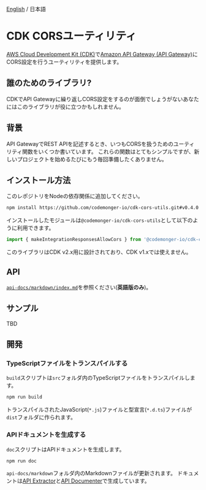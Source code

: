 [English](./README.md) / 日本語

# CDK CORSユーティリティ

[AWS Cloud Development Kit (CDK)](https://docs.aws.amazon.com/cdk/v2/guide/home.html)で[Amazon API Gateway (API Gateway)](https://docs.aws.amazon.com/apigateway/latest/developerguide/welcome.html)にCORS設定を行うユーティリティを提供します。

## 誰のためのライブラリ?

CDKでAPI Gatewayに繰り返しCORS設定をするのが面倒でしょうがないあなたにはこのライブラリが役に立つかもしれません。

## 背景

API GatewayでREST APIを記述するとき、いつもCORSを扱うためのユーティリティ関数をいくつか書いています。
これらの関数はとてもシンプルですが、新しいプロジェクトを始めるたびにもう毎回準備したくありません。

## インストール方法

このレポジトリをNodeの依存関係に追加してください。

```sh
npm install https://github.com/codemonger-io/cdk-cors-utils.git#v0.4.0
```

インストールしたモジュールは`@codemonger-io/cdk-cors-utils`として以下のように利用できます。

```js
import { makeIntegrationResponsesAllowCors } from '@codemonger-io/cdk-cors-utils';
```

このライブラリはCDK v2.x用に設計されており、CDK v1.xでは使えません。

## API

[`api-docs/markdown/index.md`](./api-docs/markdown/index.md)を参照ください(**英語版のみ**)。

## サンプル

TBD

## 開発

### TypeScriptファイルをトランスパイルする

`build`スクリプトは`src`フォルダ内のTypeScriptファイルをトランスパイルします。

```sh
npm run build
```

トランスパイルされたJavaScript(`*.js`)ファイルと型宣言(`*.d.ts`)ファイルが`dist`フォルダに作られます。

### APIドキュメントを生成する

`doc`スクリプトはAPIドキュメントを生成します。

```sh
npm run doc
```

`api-docs/markdown`フォルダ内のMarkdownファイルが更新されます。
ドキュメントは[API Extractor](https://api-extractor.com)と[API Documenter](https://api-extractor.com/pages/setup/generating_docs/)で生成しています。
